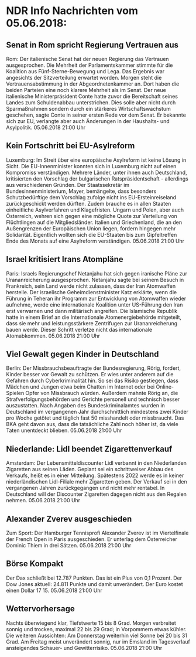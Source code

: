 # NDR Info Nachrichten vom 05.06.2018:


## Senat in Rom spricht Regierung Vertrauen aus
Rom: Der italienische Senat hat der neuen Regierung das Vertrauen ausgesprochen. Die Mehrheit der Parlamentskammer stimmte für die Koalition aus Fünf-Sterne-Bewegung und Lega. Das Ergebnis war angesichts der Sitzverteilung erwartet worden. Morgen steht die Vertrauensabstimmung in der Abgeordnetenkammer an. Dort haben die beiden Parteien eine noch klarere Mehrheit als im Senat. Der neue italienische Ministerpräsident Conte hatte zuvor die Bereitschaft seines Landes zum Schuldenabbau unterstrichen. Dies solle aber nicht durch Sparmaßnahmen sondern durch ein stärkeres Wirtschaftswachstum geschehen, sagte Conte in seiner ersten Rede vor dem Senat. Er bekannte sich zur EU, verlangte aber auch Änderungen in der Haushalts- und Asylpolitik. 05.06.2018 21:00 Uhr 

## Kein Fortschritt bei EU-Asylreform
Luxemburg: Im Streit über eine europäische Asylreform ist keine Lösung in Sicht. Die EU-Innenminister konnten sich in Luxemburg nicht auf einen Kompromiss verständigen. Mehrere Länder, unter ihnen auch Deutschland, kritisierten den Vorschlag der bulgarischen Ratspräsidentschaft - allerdings aus verschiedenen Gründen. Der Staatssekretär im Bundesinnenministerium, Mayer, bemängelte, dass besonders Schutzbedürftige dem Vorschlag zufolge nicht ins EU-Ersteinreiseland zurückgeschickt werden dürften. Zudem brauche es in allen Staaten einheitliche Asylverfahren und Klagefristen. Ungarn und Polen, aber auch Österreich, wehren sich gegen eine mögliche Quote zur Verteilung von Flüchtlingen auf die Mitgliedsländer. Italien und Griechenland, die an den Außengrenzen der Europäischen Union liegen, fordern hingegen mehr Solidarität. Eigentlich wollten sich die EU-Staaten bis zum Gipfeltreffen Ende des Monats auf eine Asylreform verständigen. 05.06.2018 21:00 Uhr 

## Israel kritisiert Irans Atompläne
Paris:	Israels Regierungschef Netanjahu hat sich gegen iranische Pläne zur Urananreicherung ausgesprochen. Netanjahu sagte bei seinem Besuch in Frankreich, sein Land werde nicht zulassen, dass der Iran Atomwaffen herstelle. Der israelische Geheimdienstminister Katz erklärte, wenn die Führung in Teheran ihr Programm zur Entwicklung von Atomwaffen wieder aufnehme, werde eine internationale Koalition unter US-Führung den Iran erst verwarnen und dann militärisch angreifen. Die Islamische Republik hatte in einem Brief an die Internationale Atomenergiebehörde mitgeteilt, dass sie mehr und leistungsstärkere Zentrifugen zur Urananreicherung bauen werde. Dieser Schritt verletze nicht das internationale Atomabkommen. 05.06.2018 21:00 Uhr 

## Viel Gewalt gegen Kinder in Deutschland
Berlin: Der Missbrauchsbeauftragte der Bundesregierung, Rörig, fordert, Kinder besser vor Gewalt zu schützen. Er wies unter anderem auf die Gefahren durch Cyberkriminalität hin. So sei das Risiko gestiegen, dass Mädchen und Jungen etwa beim Chatten im Internet oder bei Online-Spielen Opfer von Missbrauch würden. Außerdem mahnte Rörig an, die Strafverfolgungsbehörden und Gerichte personell und technisch besser auszustatten. Nach Angaben des Bundeskriminalamtes wurden in Deutschland im vergangenen Jahr durchschnittlich mindestens zwei Kinder pro Woche getötet und täglich fast 50 misshandelt oder missbraucht. Das BKA geht davon aus, dass die tatsächliche Zahl noch höher ist, da viele Taten unentdeckt blieben. 05.06.2018 21:00 Uhr 

## Niederlande: Lidl beendet Zigarettenverkauf
Amsterdam: Der Lebensmitteldiscounter Lidl verbannt in den Niederlanden Zigaretten aus seinen Läden. Geplant sei ein schrittweiser Abbau des Verkaufs, heißt es in einer Mitteilung. Spätestens 2022 werde es in keiner niederländischen Lidl-Filiale mehr Zigaretten geben. Der Verkauf sei in den vergangenen Jahren zurückgegangen und nicht mehr rentabel. In Deutschland will der Discounter Zigaretten dagegen nicht aus den Regalen nehmen. 05.06.2018 21:00 Uhr 

## Alexander Zverev ausgeschieden
Zum Sport: Der Hamburger Tennisprofi Alexander Zverev ist im Viertelfinale der French Open in Paris ausgeschieden. Er unterlag dem Österreicher Dominic Thiem in drei Sätzen. 05.06.2018 21:00 Uhr 

## Börse Kompakt
Der Dax schließt bei 12.787 Punkten. Das ist ein Plus von 0,1 Prozent. Der Dow Jones aktuell: 24.811 Punkte und damit unverändert. Der Euro kostet einen Dollar 17 15. 05.06.2018 21:00 Uhr 

## Wettervorhersage
Nachts überwiegend klar, Tiefstwerte 15 bis 8 Grad. Morgen verbreitet sonnig und trocken, maximal 22 bis 29 Grad; in Vorpommern etwas kühler. Die weiteren Aussichten: Am Donnerstag weiterhin viel Sonne bei 20 bis 31 Grad. Am Freitag meist unverändert sonnig, nur im Emsland im Tagesverlauf ansteigendes Schauer- und Gewitterrisiko. 05.06.2018 21:00 Uhr 
